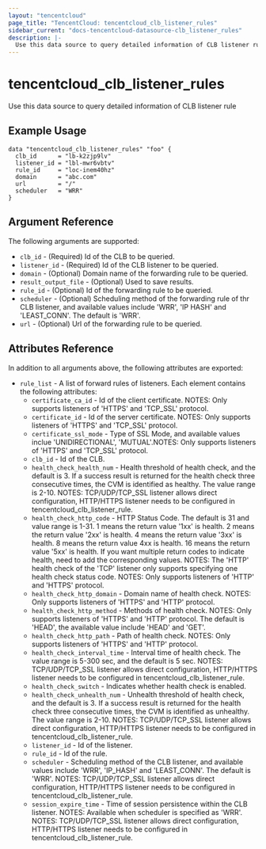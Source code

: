 ```yaml
---
layout: "tencentcloud"
page_title: "TencentCloud: tencentcloud_clb_listener_rules"
sidebar_current: "docs-tencentcloud-datasource-clb_listener_rules"
description: |-
  Use this data source to query detailed information of CLB listener rule
---
```


# tencentcloud_clb_listener_rules

Use this data source to query detailed information of CLB listener rule

## Example Usage

```hcl
data "tencentcloud_clb_listener_rules" "foo" {
  clb_id      = "lb-k2zjp9lv"
  listener_id = "lbl-mwr6vbtv"
  rule_id     = "loc-inem40hz"
  domain      = "abc.com"
  url         = "/"
  scheduler   = "WRR"
}
```

## Argument Reference

The following arguments are supported:

* `clb_id` - (Required) Id of the CLB to be queried.
* `listener_id` - (Required) Id of the CLB listener to be queried.
* `domain` - (Optional) Domain name of the forwarding rule to be queried.
* `result_output_file` - (Optional) Used to save results.
* `rule_id` - (Optional) Id of the forwarding rule to be queried.
* `scheduler` - (Optional) Scheduling method of the forwarding rule of thr CLB listener, and available values include 'WRR', 'IP HASH' and 'LEAST_CONN'. The default is 'WRR'.
* `url` - (Optional) Url of the forwarding rule to be queried.

## Attributes Reference

In addition to all arguments above, the following attributes are exported:

* `rule_list` - A list of forward rules of listeners. Each element contains the following attributes:
  * `certificate_ca_id` - Id of the client certificate. NOTES: Only supports listeners of 'HTTPS' and 'TCP_SSL' protocol.
  * `certificate_id` - Id of the server certificate. NOTES: Only supports listeners of 'HTTPS'  and 'TCP_SSL' protocol.
  * `certificate_ssl_mode` - Type of SSL Mode, and available values inclue 'UNIDIRECTIONAL', 'MUTUAL'.NOTES: Only supports listeners of 'HTTPS'  and 'TCP_SSL' protocol.
  * `clb_id` - Id of the CLB.
  * `health_check_health_num` - Health threshold of health check, and the default is 3. If a success result is returned for the health check three consecutive times, the CVM is identified as healthy. The value range is 2-10. NOTES: TCP/UDP/TCP_SSL listener allows direct configuration, HTTP/HTTPS listener needs to be configured in tencentcloud_clb_listener_rule.
  * `health_check_http_code` - HTTP Status Code. The default is 31 and value range is 1-31. 1 means the return value '1xx' is health. 2 means the return value '2xx' is health. 4 means the return value '3xx' is health. 8 means the return value 4xx is health. 16 means the return value '5xx' is health. If you want multiple return codes to indicate health, need to add the corresponding values. NOTES: The 'HTTP' health check of the 'TCP' listener only supports specifying one health check status code. NOTES: Only supports listeners of 'HTTP' and 'HTTPS' protocol.
  * `health_check_http_domain` - Domain name of health check. NOTES: Only supports listeners of 'HTTPS' and 'HTTP' protocol.
  * `health_check_http_method` - Methods of health check. NOTES: Only supports listeners of 'HTTPS' and 'HTTP' protocol. The default is 'HEAD', the available value include 'HEAD' and 'GET'.
  * `health_check_http_path` - Path of health check. NOTES: Only supports listeners of 'HTTPS' and 'HTTP' protocol.
  * `health_check_interval_time` - Interval time of health check. The value range is 5-300 sec, and the default is 5 sec. NOTES: TCP/UDP/TCP_SSL listener allows direct configuration, HTTP/HTTPS listener needs to be configured in tencentcloud_clb_listener_rule.
  * `health_check_switch` - Indicates whether health check is enabled.
  * `health_check_unhealth_num` - Unhealth threshold of health check, and the default is 3. If a success result is returned for the health check three consecutive times, the CVM is identified as unhealthy. The value range is 2-10. NOTES: TCP/UDP/TCP_SSL listener allows direct configuration, HTTP/HTTPS listener needs to be configured in tencentcloud_clb_listener_rule.
  * `listener_id` - Id of the listener.
  * `rule_id` - Id of the rule.
  * `scheduler` - Scheduling method of the CLB listener, and available values include 'WRR', 'IP_HASH' and 'LEAST_CONN'. The default is 'WRR'. NOTES: TCP/UDP/TCP_SSL listener allows direct configuration, HTTP/HTTPS listener needs to be configured in tencentcloud_clb_listener_rule.
  * `session_expire_time` - Time of session persistence within the CLB listener. NOTES: Available when scheduler is specified as 'WRR'. NOTES: TCP/UDP/TCP_SSL listener allows direct configuration, HTTP/HTTPS listener needs to be configured in tencentcloud_clb_listener_rule.


